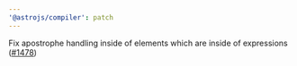 ```yaml
---
'@astrojs/compiler': patch
---
```


Fix apostrophe handling inside of elements which are inside of expressions ([#1478](https://github.com/snowpackjs/astro/issues/1478))
